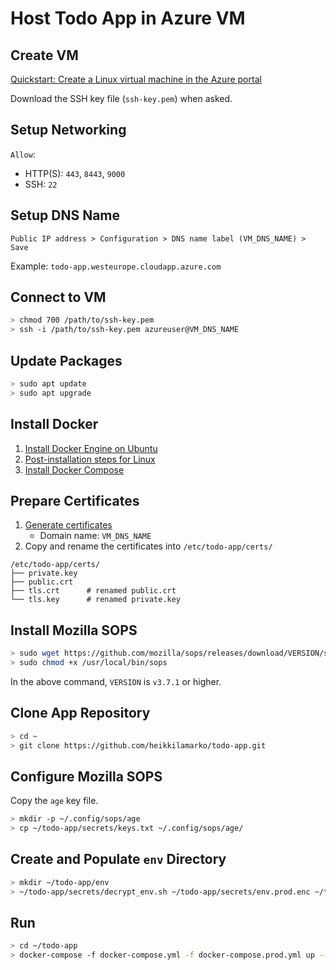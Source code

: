 # Host Todo App in Azure VM

## Create VM

[Quickstart: Create a Linux virtual machine in the Azure portal](https://docs.microsoft.com/en-us/azure/virtual-machines/linux/quick-create-portal)

Download the SSH key file (`ssh-key.pem`) when asked.

## Setup Networking

`Allow`:

- HTTP(S): `443`, `8443`, `9000`
- SSH: `22`

## Setup DNS Name

```text
Public IP address > Configuration > DNS name label (VM_DNS_NAME) > Save
```

Example: `todo-app.westeurope.cloudapp.azure.com`

## Connect to VM

```bash
> chmod 700 /path/to/ssh-key.pem
> ssh -i /path/to/ssh-key.pem azureuser@VM_DNS_NAME
```

## Update Packages

```bash
> sudo apt update
> sudo apt upgrade
```

## Install Docker

1. [Install Docker Engine on Ubuntu](https://docs.docker.com/engine/install/ubuntu/)
2. [Post-installation steps for Linux](https://docs.docker.com/engine/install/linux-postinstall/)
3. [Install Docker Compose](https://docs.docker.com/compose/install/)

## Prepare Certificates

1. [Generate certificates](certificates.md)
   - Domain name: `VM_DNS_NAME`
2. Copy and rename the certificates into `/etc/todo-app/certs/`

```text
/etc/todo-app/certs/
├── private.key
├── public.crt
├── tls.crt      # renamed public.crt
└── tls.key      # renamed private.key
```

## Install Mozilla SOPS

```bash
> sudo wget https://github.com/mozilla/sops/releases/download/VERSION/sops-VERSION.linux -O /usr/local/bin/sops
> sudo chmod +x /usr/local/bin/sops
```

In the above command, `VERSION` is `v3.7.1` or higher.

## Clone App Repository

```bash
> cd ~
> git clone https://github.com/heikkilamarko/todo-app.git
```

## Configure Mozilla SOPS

Copy the `age` key file.

```bash
> mkdir -p ~/.config/sops/age
> cp ~/todo-app/secrets/keys.txt ~/.config/sops/age/
```

## Create and Populate `env` Directory

```bash
> mkdir ~/todo-app/env
> ~/todo-app/secrets/decrypt_env.sh ~/todo-app/secrets/env.prod.enc ~/todo-app/env
```

## Run

```bash
> cd ~/todo-app
> docker-compose -f docker-compose.yml -f docker-compose.prod.yml up --build -d
```
